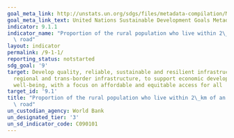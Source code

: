 ```yaml
---
goal_meta_link: http://unstats.un.org/sdgs/files/metadata-compilation/Metadata-Goal-9.pdf
goal_meta_link_text: United Nations Sustainable Development Goals Metadata (pdf 663kB)
indicator: 9.1.1
indicator_name: "Proportion of the rural population who live within 2\_km of an all-season\
  \ road"
layout: indicator
permalink: /9-1-1/
reporting_status: notstarted
sdg_goal: '9'
target: Develop quality, reliable, sustainable and resilient infrastructure, including
  regional and trans-border infrastructure, to support economic development and human
  well-being, with a focus on affordable and equitable access for all
target_id: '9.1'
title: "Proportion of the rural population who live within 2\_km of an all-season\
  \ road"
un_custodian_agency: World Bank
un_designated_tier: '3'
un_sd_indicator_code: C090101
---
```

